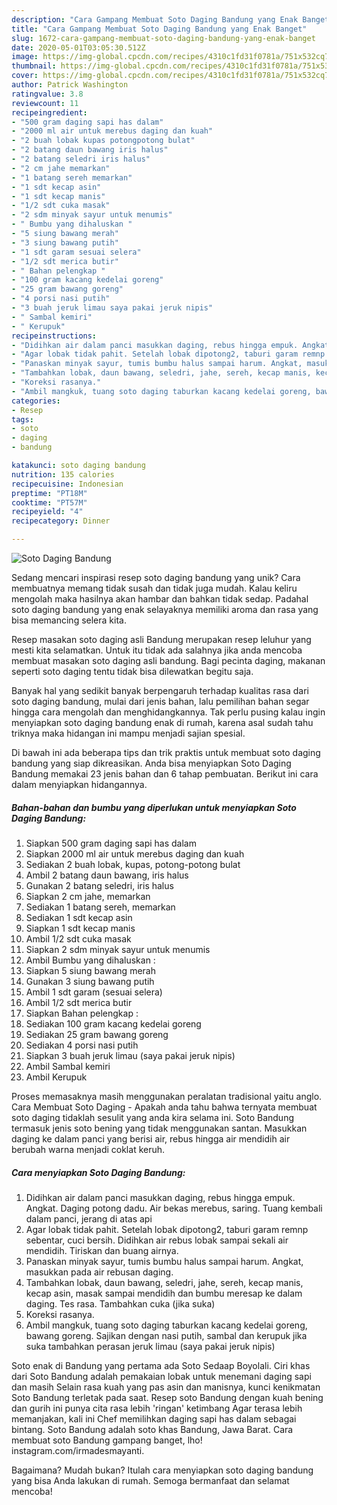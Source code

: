```yaml
---
description: "Cara Gampang Membuat Soto Daging Bandung yang Enak Banget"
title: "Cara Gampang Membuat Soto Daging Bandung yang Enak Banget"
slug: 1672-cara-gampang-membuat-soto-daging-bandung-yang-enak-banget
date: 2020-05-01T03:05:30.512Z
image: https://img-global.cpcdn.com/recipes/4310c1fd31f0781a/751x532cq70/soto-daging-bandung-foto-resep-utama.jpg
thumbnail: https://img-global.cpcdn.com/recipes/4310c1fd31f0781a/751x532cq70/soto-daging-bandung-foto-resep-utama.jpg
cover: https://img-global.cpcdn.com/recipes/4310c1fd31f0781a/751x532cq70/soto-daging-bandung-foto-resep-utama.jpg
author: Patrick Washington
ratingvalue: 3.8
reviewcount: 11
recipeingredient:
- "500 gram daging sapi has dalam"
- "2000 ml air untuk merebus daging dan kuah"
- "2 buah lobak kupas potongpotong bulat"
- "2 batang daun bawang iris halus"
- "2 batang seledri iris halus"
- "2 cm jahe memarkan"
- "1 batang sereh memarkan"
- "1 sdt kecap asin"
- "1 sdt kecap manis"
- "1/2 sdt cuka masak"
- "2 sdm minyak sayur untuk menumis"
- " Bumbu yang dihaluskan "
- "5 siung bawang merah"
- "3 siung bawang putih"
- "1 sdt garam sesuai selera"
- "1/2 sdt merica butir"
- " Bahan pelengkap "
- "100 gram kacang kedelai goreng"
- "25 gram bawang goreng"
- "4 porsi nasi putih"
- "3 buah jeruk limau saya pakai jeruk nipis"
- " Sambal kemiri"
- " Kerupuk"
recipeinstructions:
- "Didihkan air dalam panci masukkan daging, rebus hingga empuk. Angkat. Daging potong dadu. Air bekas merebus, saring. Tuang kembali dalam panci, jerang di atas api"
- "Agar lobak tidak pahit. Setelah lobak dipotong2, taburi garam remnp sebentar, cuci bersih. Didihkan air rebus lobak sampai sekali air mendidih. Tiriskan dan buang airnya."
- "Panaskan minyak sayur, tumis bumbu halus sampai harum. Angkat, masukkan pada air rebusan daging."
- "Tambahkan lobak, daun bawang, seledri, jahe, sereh, kecap manis, kecap asin, masak sampai mendidih dan bumbu meresap ke dalam daging. Tes rasa. Tambahkan cuka (jika suka)"
- "Koreksi rasanya."
- "Ambil mangkuk, tuang soto daging taburkan kacang kedelai goreng, bawang goreng. Sajikan dengan nasi putih, sambal dan kerupuk jika suka tambahkan perasan jeruk limau (saya pakai jeruk nipis)"
categories:
- Resep
tags:
- soto
- daging
- bandung

katakunci: soto daging bandung 
nutrition: 135 calories
recipecuisine: Indonesian
preptime: "PT18M"
cooktime: "PT57M"
recipeyield: "4"
recipecategory: Dinner

---
```



![Soto Daging Bandung](https://img-global.cpcdn.com/recipes/4310c1fd31f0781a/751x532cq70/soto-daging-bandung-foto-resep-utama.jpg)

Sedang mencari inspirasi resep soto daging bandung yang unik? Cara membuatnya memang tidak susah dan tidak juga mudah. Kalau keliru mengolah maka hasilnya akan hambar dan bahkan tidak sedap. Padahal soto daging bandung yang enak selayaknya memiliki aroma dan rasa yang bisa memancing selera kita.

Resep masakan soto daging asli Bandung merupakan resep leluhur yang mesti kita selamatkan. Untuk itu tidak ada salahnya jika anda mencoba membuat masakan soto daging asli bandung. Bagi pecinta daging, makanan seperti soto daging tentu tidak bisa dilewatkan begitu saja.

Banyak hal yang sedikit banyak berpengaruh terhadap kualitas rasa dari soto daging bandung, mulai dari jenis bahan, lalu pemilihan bahan segar hingga cara mengolah dan menghidangkannya. Tak perlu pusing kalau ingin menyiapkan soto daging bandung enak di rumah, karena asal sudah tahu triknya maka hidangan ini mampu menjadi sajian spesial.


Di bawah ini ada beberapa tips dan trik praktis untuk membuat soto daging bandung yang siap dikreasikan. Anda bisa menyiapkan Soto Daging Bandung memakai 23 jenis bahan dan 6 tahap pembuatan. Berikut ini cara dalam menyiapkan hidangannya.

<!--inarticleads1-->

##### Bahan-bahan dan bumbu yang diperlukan untuk menyiapkan Soto Daging Bandung:

1. Siapkan 500 gram daging sapi has dalam
1. Siapkan 2000 ml air untuk merebus daging dan kuah
1. Sediakan 2 buah lobak, kupas, potong-potong bulat
1. Ambil 2 batang daun bawang, iris halus
1. Gunakan 2 batang seledri, iris halus
1. Siapkan 2 cm jahe, memarkan
1. Sediakan 1 batang sereh, memarkan
1. Sediakan 1 sdt kecap asin
1. Siapkan 1 sdt kecap manis
1. Ambil 1/2 sdt cuka masak
1. Siapkan 2 sdm minyak sayur untuk menumis
1. Ambil  Bumbu yang dihaluskan :
1. Siapkan 5 siung bawang merah
1. Gunakan 3 siung bawang putih
1. Ambil 1 sdt garam (sesuai selera)
1. Ambil 1/2 sdt merica butir
1. Siapkan  Bahan pelengkap :
1. Sediakan 100 gram kacang kedelai goreng
1. Sediakan 25 gram bawang goreng
1. Sediakan 4 porsi nasi putih
1. Siapkan 3 buah jeruk limau (saya pakai jeruk nipis)
1. Ambil  Sambal kemiri
1. Ambil  Kerupuk


Proses memasaknya masih menggunakan peralatan tradisional yaitu anglo. Cara Membuat Soto Daging - Apakah anda tahu bahwa ternyata membuat soto daging tidaklah sesulit yang anda kira selama ini. Soto Bandung termasuk jenis soto bening yang tidak menggunakan santan. Masukkan daging ke dalam panci yang berisi air, rebus hingga air mendidih air berubah warna menjadi coklat keruh. 

<!--inarticleads2-->

##### Cara menyiapkan Soto Daging Bandung:

1. Didihkan air dalam panci masukkan daging, rebus hingga empuk. Angkat. Daging potong dadu. Air bekas merebus, saring. Tuang kembali dalam panci, jerang di atas api
1. Agar lobak tidak pahit. Setelah lobak dipotong2, taburi garam remnp sebentar, cuci bersih. Didihkan air rebus lobak sampai sekali air mendidih. Tiriskan dan buang airnya.
1. Panaskan minyak sayur, tumis bumbu halus sampai harum. Angkat, masukkan pada air rebusan daging.
1. Tambahkan lobak, daun bawang, seledri, jahe, sereh, kecap manis, kecap asin, masak sampai mendidih dan bumbu meresap ke dalam daging. Tes rasa. Tambahkan cuka (jika suka)
1. Koreksi rasanya.
1. Ambil mangkuk, tuang soto daging taburkan kacang kedelai goreng, bawang goreng. Sajikan dengan nasi putih, sambal dan kerupuk jika suka tambahkan perasan jeruk limau (saya pakai jeruk nipis)


Soto enak di Bandung yang pertama ada Soto Sedaap Boyolali. Ciri khas dari Soto Bandung adalah pemakaian lobak untuk menemani daging sapi dan masih Selain rasa kuah yang pas asin dan manisnya, kunci kenikmatan Soto Bandung terletak pada saat. Resep soto Bandung dengan kuah bening dan gurih ini punya cita rasa lebih &#39;ringan&#39; ketimbang Agar terasa lebih memanjakan, kali ini Chef memilihkan daging sapi has dalam sebagai bintang. Soto Bandung adalah soto khas Bandung, Jawa Barat. Cara membuat soto Bandung gampang banget, lho! instagram.com/irmadesmayanti. 

Bagaimana? Mudah bukan? Itulah cara menyiapkan soto daging bandung yang bisa Anda lakukan di rumah. Semoga bermanfaat dan selamat mencoba!
